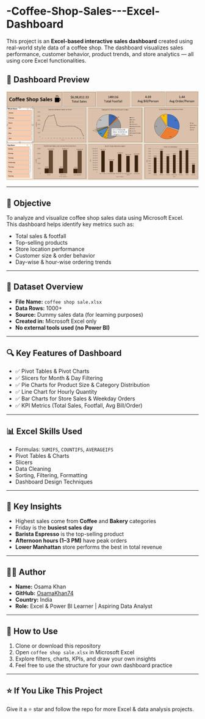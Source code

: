 # -Coffee-Shop-Sales---Excel-Dashboard
This project is an **Excel-based interactive sales dashboard** created using real-world style data of a coffee shop. The dashboard visualizes sales performance, customer behavior, product trends, and store analytics — all using core Excel functionalities.

## 📸 Dashboard Preview

![Coffee Shop Sales Excel Dashboard](Screenshot%202025-07-09%20182334.png)

---

## 🎯 Objective

To analyze and visualize coffee shop sales data using Microsoft Excel.  
This dashboard helps identify key metrics such as:

- Total sales & footfall
- Top-selling products
- Store location performance
- Customer size & order behavior
- Day-wise & hour-wise ordering trends

---

## 📁 Dataset Overview

- **File Name:** `coffee shop sale.xlsx`  
- **Data Rows:** 1000+  
- **Source:** Dummy sales data (for learning purposes)  
- **Created in:** Microsoft Excel only  
- **No external tools used (no Power BI)**  

---

## 🔍 Key Features of Dashboard

- ✅ Pivot Tables & Pivot Charts  
- ✅ Slicers for Month & Day Filtering  
- ✅ Pie Charts for Product Size & Category Distribution  
- ✅ Line Chart for Hourly Quantity  
- ✅ Bar Charts for Store Sales & Weekday Orders  
- ✅ KPI Metrics (Total Sales, Footfall, Avg Bill/Order)  

---

## 📊 Excel Skills Used

- Formulas: `SUMIFS`, `COUNTIFS`, `AVERAGEIFS`  
- Pivot Tables & Charts  
- Slicers  
- Data Cleaning  
- Sorting, Filtering, Formatting  
- Dashboard Design Techniques

---

## 🧠 Key Insights

- Highest sales come from **Coffee** and **Bakery** categories  
- Friday is the **busiest sales day**  
- **Barista Espresso** is the top-selling product  
- **Afternoon hours (1–3 PM)** have peak orders  
- **Lower Manhattan** store performs the best in total revenue

---

## 👨‍💻 Author

- **Name:** Osama Khan  
- **GitHub:** [OsamaKhan74](https://github.com/OsamaKhan74)  
- **Country:** India  
- **Role:** Excel & Power BI Learner | Aspiring Data Analyst  

---

## 📌 How to Use

1. Clone or download this repository  
2. Open `coffee shop sale.xlsx` in Microsoft Excel  
3. Explore filters, charts, KPIs, and draw your own insights  
4. Feel free to use the structure for your own dashboard practice  

---

## ⭐ If You Like This Project

Give it a ⭐ star and follow the repo for more Excel & data analysis projects.
